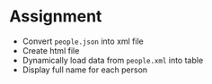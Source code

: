 # Assignment

- Convert `people.json` into xml file
- Create html file
- Dynamically load data from `people.xml` into table
- Display full name for each person
